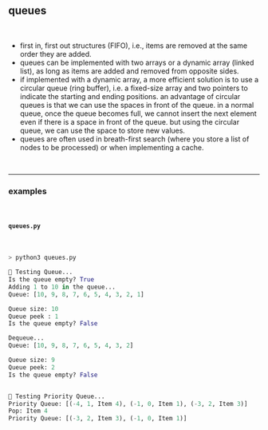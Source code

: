 ## queues 

<br>

* first in, first out structures (FIFO), i.e., items are removed at the same order they are added.
* queues can be implemented with two arrays or a dynamic array (linked list), as long as items are added and removed from opposite sides.
* if implemented with a dynamic array, a more efficient solution is to use a circular queue (ring buffer), i.e. a fixed-size array and two pointers to indicate the starting and ending positions. an advantage of circular queues is that we can use the spaces in front of the queue. in a normal queue, once the queue becomes full, we cannot insert the next element even if there is a space in front of the queue. but using the circular queue, we can use the space to store new values.
* queues are often used in breath-first search (where you store a list of nodes to be processed) or when implementing a cache.


<br>

----

### examples

<br>

#### `queues.py`

<br>

```python
> python3 queues.py

🧪 Testing Queue...
Is the queue empty? True
Adding 1 to 10 in the queue...
Queue: [10, 9, 8, 7, 6, 5, 4, 3, 2, 1]

Queue size: 10
Queue peek : 1
Is the queue empty? False

Dequeue...
Queue: [10, 9, 8, 7, 6, 5, 4, 3, 2]

Queue size: 9
Queue peek: 2
Is the queue empty? False


🧪 Testing Priority Queue...
Priority Queue: [(-4, 1, Item 4), (-1, 0, Item 1), (-3, 2, Item 3)]
Pop: Item 4
Priority Queue: [(-3, 2, Item 3), (-1, 0, Item 1)]
```

<br>

